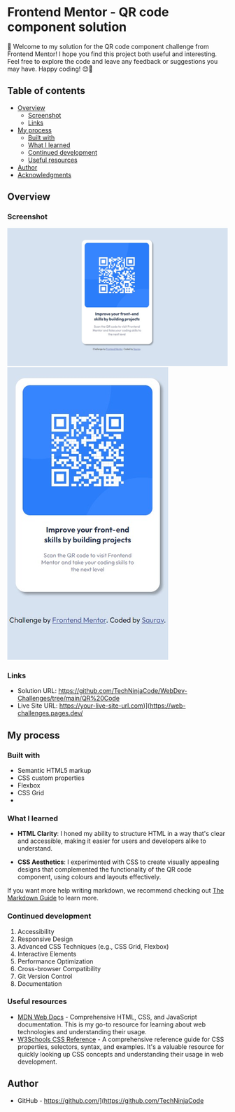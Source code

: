 # Frontend Mentor - QR code component solution

👋 Welcome to my solution for the QR code component challenge from Frontend Mentor! I hope you find this project both useful and interesting. Feel free to explore the code and leave any feedback or suggestions you may have. Happy coding! 😊🚀

## Table of contents

- [Overview](#overview)
  - [Screenshot](#screenshot)
  - [Links](#links)
- [My process](#my-process)
  - [Built with](#built-with)
  - [What I learned](#what-i-learned)
  - [Continued development](#continued-development)
  - [Useful resources](#useful-resources)
- [Author](#author)
- [Acknowledgments](#acknowledgments)


## Overview

### Screenshot

![](.//images/screenshot/QR_Code-DesktopView.jpg)
![](.//images/screenshot/QR_Code-MobileView.jpg)


### Links

- Solution URL: https://github.com/TechNinjaCode/WebDev-Challenges/tree/main/QR%20Code
- Live Site URL: https://your-live-site-url.com)](https://web-challenges.pages.dev/

## My process

### Built with

- Semantic HTML5 markup
- CSS custom properties
- Flexbox
- CSS Grid
- 

### What I learned

- **HTML Clarity**: I honed my ability to structure HTML in a way that's clear and accessible, making it easier for users and developers alike to understand.

- **CSS Aesthetics**: I experimented with CSS to create visually appealing designs that complemented the functionality of the QR code component, using colours and layouts effectively.


If you want more help writing markdown, we recommend checking out [The Markdown Guide](https://www.markdownguide.org/) to learn more.


### Continued development

1. Accessibility
2. Responsive Design
3. Advanced CSS Techniques (e.g., CSS Grid, Flexbox)
4. Interactive Elements
5. Performance Optimization
6. Cross-browser Compatibility
7. Git Version Control
8. Documentation


### Useful resources

- [MDN Web Docs](https://developer.mozilla.org/en-US/docs/Web) - Comprehensive HTML, CSS, and JavaScript documentation. This is my go-to resource for learning about web technologies and understanding their usage.
- [W3Schools CSS Reference](https://www.w3schools.com/cssref/) - A comprehensive reference guide for CSS properties, selectors, syntax, and examples. It's a valuable resource for quickly looking up CSS concepts and understanding their usage in web development.

## Author

- GitHub - https://github.com/](https://github.com/TechNinjaCode

